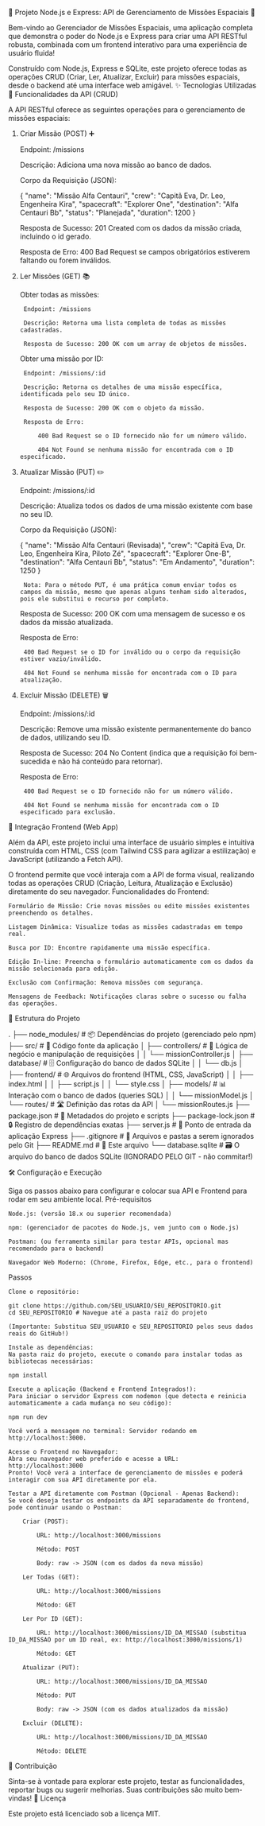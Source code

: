 🚀 Projeto Node.js e Express: API de Gerenciamento de Missões Espaciais 🌌

Bem-vindo ao Gerenciador de Missões Espaciais, uma aplicação completa que demonstra o poder do Node.js e Express para criar uma API RESTful robusta, combinada com um frontend interativo para uma experiência de usuário fluida!

Construído com Node.js, Express e SQLite, este projeto oferece todas as operações CRUD (Criar, Ler, Atualizar, Excluir) para missões espaciais, desde o backend até uma interface web amigável.
✨ Tecnologias Utilizadas
🌟 Funcionalidades da API (CRUD)

A API RESTful oferece as seguintes operações para o gerenciamento de missões espaciais:
1. Criar Missão (POST) ➕

    Endpoint: /missions

    Descrição: Adiciona uma nova missão ao banco de dados.

    Corpo da Requisição (JSON):

    {
        "name": "Missão Alfa Centauri",
        "crew": "Capitã Eva, Dr. Leo, Engenheira Kira",
        "spacecraft": "Explorer One",
        "destination": "Alfa Centauri Bb",
        "status": "Planejada",
        "duration": 1200
    }

    Resposta de Sucesso: 201 Created com os dados da missão criada, incluindo o id gerado.

    Resposta de Erro: 400 Bad Request se campos obrigatórios estiverem faltando ou forem inválidos.

2. Ler Missões (GET) 📚

    Obter todas as missões:

        Endpoint: /missions

        Descrição: Retorna uma lista completa de todas as missões cadastradas.

        Resposta de Sucesso: 200 OK com um array de objetos de missões.

    Obter uma missão por ID:

        Endpoint: /missions/:id

        Descrição: Retorna os detalhes de uma missão específica, identificada pelo seu ID único.

        Resposta de Sucesso: 200 OK com o objeto da missão.

        Resposta de Erro:

            400 Bad Request se o ID fornecido não for um número válido.

            404 Not Found se nenhuma missão for encontrada com o ID especificado.

3. Atualizar Missão (PUT) ✏️

    Endpoint: /missions/:id

    Descrição: Atualiza todos os dados de uma missão existente com base no seu ID.

    Corpo da Requisição (JSON):

    {
        "name": "Missão Alfa Centauri (Revisada)",
        "crew": "Capitã Eva, Dr. Leo, Engenheira Kira, Piloto Zé",
        "spacecraft": "Explorer One-B",
        "destination": "Alfa Centauri Bb",
        "status": "Em Andamento",
        "duration": 1250
    }

        Nota: Para o método PUT, é uma prática comum enviar todos os campos da missão, mesmo que apenas alguns tenham sido alterados, pois ele substitui o recurso por completo.

    Resposta de Sucesso: 200 OK com uma mensagem de sucesso e os dados da missão atualizada.

    Resposta de Erro:

        400 Bad Request se o ID for inválido ou o corpo da requisição estiver vazio/inválido.

        404 Not Found se nenhuma missão for encontrada com o ID para atualização.

4. Excluir Missão (DELETE) 🗑️

    Endpoint: /missions/:id

    Descrição: Remove uma missão existente permanentemente do banco de dados, utilizando seu ID.

    Resposta de Sucesso: 204 No Content (indica que a requisição foi bem-sucedida e não há conteúdo para retornar).

    Resposta de Erro:

        400 Bad Request se o ID fornecido não for um número válido.

        404 Not Found se nenhuma missão for encontrada com o ID especificado para exclusão.

🚀 Integração Frontend (Web App)

Além da API, este projeto inclui uma interface de usuário simples e intuitiva construída com HTML, CSS (com Tailwind CSS para agilizar a estilização) e JavaScript (utilizando a Fetch API).

O frontend permite que você interaja com a API de forma visual, realizando todas as operações CRUD (Criação, Leitura, Atualização e Exclusão) diretamente do seu navegador.
Funcionalidades do Frontend:

    Formulário de Missão: Crie novas missões ou edite missões existentes preenchendo os detalhes.

    Listagem Dinâmica: Visualize todas as missões cadastradas em tempo real.

    Busca por ID: Encontre rapidamente uma missão específica.

    Edição In-line: Preencha o formulário automaticamente com os dados da missão selecionada para edição.

    Exclusão com Confirmação: Remova missões com segurança.

    Mensagens de Feedback: Notificações claras sobre o sucesso ou falha das operações.

📁 Estrutura do Projeto

.
├── node_modules/         # 📦 Dependências do projeto (gerenciado pelo npm)
├── src/                  # 📂 Código fonte da aplicação
│   ├── controllers/      # 🧠 Lógica de negócio e manipulação de requisições
│   │   └── missionController.js
│   ├── database/         # 🗄️ Configuração do banco de dados SQLite
│   │   └── db.js
│   ├── frontend/         # 🌐 Arquivos do frontend (HTML, CSS, JavaScript)
│   │   ├── index.html
│   │   ├── script.js
│   │   └── style.css
│   ├── models/           # 📊 Interação com o banco de dados (queries SQL)
│   │   └── missionModel.js
│   └── routes/           # 🛣️ Definição das rotas da API
│       └── missionRoutes.js
├── package.json          # 📄 Metadados do projeto e scripts
├── package-lock.json     # 🔒 Registro de dependências exatas
├── server.js             # 🚀 Ponto de entrada da aplicação Express
├── .gitignore            # 🙈 Arquivos e pastas a serem ignorados pelo Git
├── README.md             # 📖 Este arquivo
└── database.sqlite       # 🗃️ O arquivo do banco de dados SQLite (IGNORADO PELO GIT - não commitar!)

🛠️ Configuração e Execução

Siga os passos abaixo para configurar e colocar sua API e Frontend para rodar em seu ambiente local.
Pré-requisitos

    Node.js: (versão 18.x ou superior recomendada)

    npm: (gerenciador de pacotes do Node.js, vem junto com o Node.js)

    Postman: (ou ferramenta similar para testar APIs, opcional mas recomendado para o backend)

    Navegador Web Moderno: (Chrome, Firefox, Edge, etc., para o frontend)

Passos

    Clone o repositório:

    git clone https://github.com/SEU_USUARIO/SEU_REPOSITORIO.git
    cd SEU_REPOSITORIO # Navegue até a pasta raiz do projeto

    (Importante: Substitua SEU_USUARIO e SEU_REPOSITORIO pelos seus dados reais do GitHub!)

    Instale as dependências:
    Na pasta raiz do projeto, execute o comando para instalar todas as bibliotecas necessárias:

    npm install

    Execute a aplicação (Backend e Frontend Integrados!):
    Para iniciar o servidor Express com nodemon (que detecta e reinicia automaticamente a cada mudança no seu código):

    npm run dev

    Você verá a mensagem no terminal: Servidor rodando em http://localhost:3000.

    Acesse o Frontend no Navegador:
    Abra seu navegador web preferido e acesse a URL:
    http://localhost:3000
    Pronto! Você verá a interface de gerenciamento de missões e poderá interagir com sua API diretamente por ela.

    Testar a API diretamente com Postman (Opcional - Apenas Backend):
    Se você deseja testar os endpoints da API separadamente do frontend, pode continuar usando o Postman:

        Criar (POST):

            URL: http://localhost:3000/missions

            Método: POST

            Body: raw -> JSON (com os dados da nova missão)

        Ler Todas (GET):

            URL: http://localhost:3000/missions

            Método: GET

        Ler Por ID (GET):

            URL: http://localhost:3000/missions/ID_DA_MISSAO (substitua ID_DA_MISSAO por um ID real, ex: http://localhost:3000/missions/1)

            Método: GET

        Atualizar (PUT):

            URL: http://localhost:3000/missions/ID_DA_MISSAO

            Método: PUT

            Body: raw -> JSON (com os dados atualizados da missão)

        Excluir (DELETE):

            URL: http://localhost:3000/missions/ID_DA_MISSAO

            Método: DELETE

🤝 Contribuição

Sinta-se à vontade para explorar este projeto, testar as funcionalidades, reportar bugs ou sugerir melhorias. Suas contribuições são muito bem-vindas!
📄 Licença

Este projeto está licenciado sob a licença MIT.
